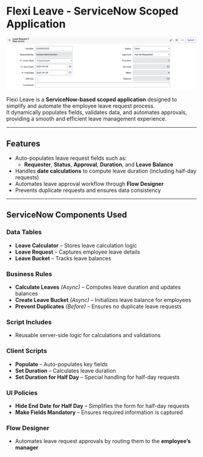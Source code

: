 #  Flexi Leave - ServiceNow Scoped Application

<p align="center">
  <img src="./Project-Image/FL-record.png" alt="FL-record" width="700px" />
</p>


Flexi Leave is a **ServiceNow-based scoped application** designed to simplify and automate the employee leave request process.  
It dynamically populates fields, validates data, and automates approvals, providing a smooth and efficient leave management experience.  

---

##  Features
- Auto-populates leave request fields such as:
  - **Requester**, **Status**, **Approval**, **Duration**, and **Leave Balance**  
- Handles **date calculations** to compute leave duration (including half-day requests)  
- Automates leave approval workflow through **Flow Designer**  
- Prevents duplicate requests and ensures data consistency  

---

##  ServiceNow Components Used

###  Data Tables
- **Leave Calculator** – Stores leave calculation logic  
- **Leave Request** – Captures employee leave details  
- **Leave Bucket** – Tracks leave balances  

###  Business Rules
- **Calculate Leaves** *(Async)* – Computes leave duration and updates balances  
- **Create Leave Bucket** *(Async)* – Initializes leave balance for employees  
- **Prevent Duplicates** *(Before)* – Ensures no duplicate leave requests  

###  Script Includes
- Reusable server-side logic for calculations and validations  

###  Client Scripts
- **Populate** – Auto-populates key fields  
- **Set Duration** – Calculates leave duration  
- **Set Duration for Half Day** – Special handling for half-day requests  

###  UI Policies
- **Hide End Date for Half Day** – Simplifies the form for half-day requests  
- **Make Fields Mandatory** – Ensures required information is captured  

###  Flow Designer
- Automates leave request approvals by routing them to the **employee’s manager**  
